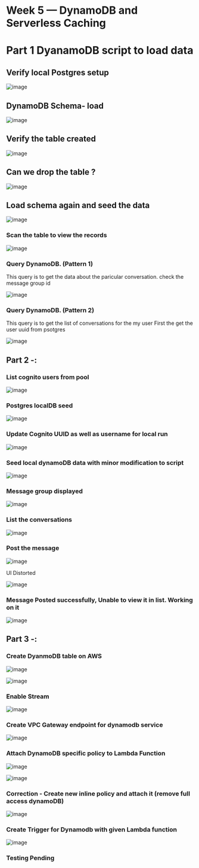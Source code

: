 # Week 5 — DynamoDB and Serverless Caching

# Part 1 DyanamoDB script to load data

## Verify local Postgres setup

![image](https://user-images.githubusercontent.com/18515029/226615275-2aeb6dcc-0702-4162-8bd5-7868d3e82bde.png)

## DynamoDB Schema- load

![image](https://user-images.githubusercontent.com/18515029/226863121-6ba586df-385a-49b5-b656-69f02e89ddc4.png)

## Verify the table created

![image](https://user-images.githubusercontent.com/18515029/226863408-637f56ea-0b54-4c89-bbad-330fe0bf3e77.png)

## Can we drop the table ?

![image](https://user-images.githubusercontent.com/18515029/226863701-2cf94f74-4332-4279-9ba8-1a86410c00c7.png)

## Load schema again and seed the data

![image](https://user-images.githubusercontent.com/18515029/226866820-02889d3c-db49-4d4d-b444-54e899b50e32.png)

### Scan the table to view the records

![image](https://user-images.githubusercontent.com/18515029/226867493-50f7d408-b00b-4cb0-9672-3166a5804db7.png)

### Query DynamoDB. (Pattern 1)
This query is to get the data about the paricular conversation. check the message group id

![image](https://user-images.githubusercontent.com/18515029/226869417-b38c028e-9975-48d2-bfc4-453f5c8ce2a6.png)

### Query DynamoDB. (Pattern 2)
This query is to get the list of conversations for the my user
First the get the user uuid from psotgres

![image](https://user-images.githubusercontent.com/18515029/226871408-bbe9cab7-b876-4a76-8838-0f8afd966981.png)

## Part 2 -:

### List cognito users from pool

![image](https://user-images.githubusercontent.com/18515029/227713980-80884399-7bff-43a2-9df3-415e2abc2638.png)

### Postgres localDB seed 

![image](https://user-images.githubusercontent.com/18515029/227713414-0ce0c271-8d74-4c08-abc7-df6f74676abc.png)

### Update Cognito UUID as well as username for local run

![image](https://user-images.githubusercontent.com/18515029/227715857-a190b5e0-c3ec-4c55-922d-7a36399a7df5.png)

### Seed local dynamoDB data with minor modification to script

![image](https://user-images.githubusercontent.com/18515029/227716018-6add0554-4fb0-43b7-a86b-9dec08dca0d7.png)

### Message group displayed

![image](https://user-images.githubusercontent.com/18515029/227716068-6beced39-9cd6-4911-8490-7bb997b80f74.png)


### List the conversations 

![image](https://user-images.githubusercontent.com/18515029/227716174-609dbe2c-968b-4255-aa51-4df42830b907.png)

### Post the message

![image](https://user-images.githubusercontent.com/18515029/227716637-ffc00664-a397-40d5-b910-4ced1c35fdbc.png)

UI Distorted

![image](https://user-images.githubusercontent.com/18515029/227716650-1f3c0902-0baf-4be5-84c6-57f767b055f5.png)


### Message Posted successfully, Unable to view it in list. Working on it

![image](https://user-images.githubusercontent.com/18515029/227725580-681f5da4-47cc-425a-8846-5979355ba975.png)


## Part 3 -: 

### Create DyanmoDB table on AWS

![image](https://user-images.githubusercontent.com/18515029/227580667-bf5db1c1-e728-463f-9c34-6a3aa3280329.png)

![image](https://user-images.githubusercontent.com/18515029/227580744-a75b83b3-2bd1-445a-b3e5-2b4ff14fa720.png)

### Enable Stream

![image](https://user-images.githubusercontent.com/18515029/227581264-7babb3ff-b4c6-4690-a646-d1772f23966d.png)


### Create VPC Gateway endpoint for dynamodb service

![image](https://user-images.githubusercontent.com/18515029/227582271-3b3c25f6-674d-4bfd-bf8b-64aa1627c057.png)


### Attach DynamoDB specific policy to Lambda Function

![image](https://user-images.githubusercontent.com/18515029/227585012-be4b9bf1-5b51-4c19-a21a-ed851ff9e1cd.png)


![image](https://user-images.githubusercontent.com/18515029/227584750-3cb829ad-fa9e-4388-b8d2-8156bf8bcc1c.png)

### Correction - Create new inline policy and attach it (remove full access dynamoDB)

![image](https://user-images.githubusercontent.com/18515029/227713054-346c3e92-a979-4f47-a9fa-f3a69c4f9981.png)


### Create Trigger for Dynamodb with given Lambda function

![image](https://user-images.githubusercontent.com/18515029/227586014-dd443e6d-2f4a-4e29-b8e5-72fd0b966461.png)

### Testing Pending




